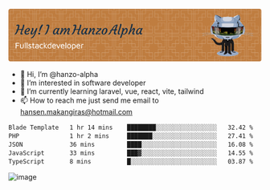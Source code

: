 ![Header](./github-header-image.png)

- 👋 Hi, I’m @hanzo-alpha
- 👀 I’m interested in software developer
- 🌱 I’m currently learning laravel, vue, react, vite, tailwind
- 📫 How to reach me just send me email to hansen.makangiras@hotmail.com 

<!---
hanzo-alpha/hanzo-alpha is a ✨ special ✨ repository because its `README.md` (this file) appears on your GitHub profile.
You can click the Preview link to take a look at your changes.
--->

<!--START_SECTION:waka-->

```txt
Blade Template   1 hr 14 mins    ████████░░░░░░░░░░░░░░░░░   32.42 %
PHP              1 hr 2 mins     ███████░░░░░░░░░░░░░░░░░░   27.41 %
JSON             36 mins         ████░░░░░░░░░░░░░░░░░░░░░   16.08 %
JavaScript       33 mins         ███▓░░░░░░░░░░░░░░░░░░░░░   14.55 %
TypeScript       8 mins          █░░░░░░░░░░░░░░░░░░░░░░░░   03.87 %
```

<!--END_SECTION:waka-->

![image](https://github.com/hanzo-alpha/hanzo-alpha/assets/111342797/c4bd2977-6123-4017-8652-6e166259b484)

